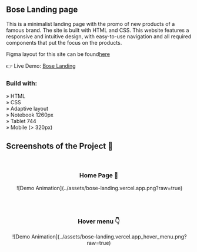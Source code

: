 <h2>Bose Landing page</h2>

<p>This is a minimalist landing page with the promo of new products of a famous brand. The site is built with HTML and CSS. This
website features a responsive and intuitive design, with easy-to-use navigation and all required components that put the focus on the products.</p>

<p>Figma layout for this site can be found<a href='https://www.figma.com/file/OMjQNb3hg1LKMV4OwyQ3Ao/BOSE?node-id=0%3A1'>here</a></p>

👉 Live Demo: <a href='https://bose-landing.vercel.app/'>Bose Landing</a>

<h3>Build with:</h3>

» HTML <br>
» CSS <br>
» Adaptive layout <br>
» Notebook 1260px <br>
» Tablet 744 <br>
» Mobile (> 320px)

<h2>Screenshots of the Project 📸</h2>
<br>
<h3 align='center'>Home Page 🏡</h3>

<div align='center'>
<img src=''/>
![Demo Animation](../assets/bose-landing.vercel.app.png?raw=true)
</div>

<br><br>
<h3 align='center'>Hover menu 👇</h3>

<div align='center'>
<img src=''/>
![Demo Animation](../assets/bose-landing.vercel.app_hover_menu.png?raw=true)
